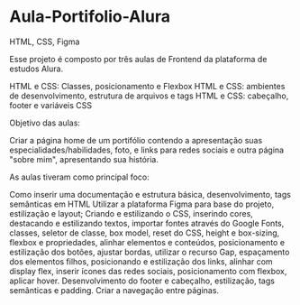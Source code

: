 # Aula-Portifolio-Alura
HTML, CSS, Figma

Esse projeto é composto por três aulas de Frontend da plataforma de estudos Alura.

HTML e CSS: Classes, posicionamento e Flexbox
HTML e CSS: ambientes de desenvolvimento, estrutura de arquivos e tags
HTML e CSS: cabeçalho, footer e variáveis CSS

Objetivo das aulas:

Criar a página home de um portifólio contendo a apresentação suas especialidades/habilidades, foto, e links para redes sociais e outra página "sobre mim", apresentando sua história.

As aulas tiveram como principal foco:

Como inserir uma documentação e estrutura básica, desenvolvimento, tags semânticas em HTML 
Utilizar a plataforma Figma para base do projeto, estilização e layout;
Criando e estilizando o CSS, inserindo cores, destacando e estilizando textos, importar fontes através do Google Fonts, classes, seletor de classe, box model, reset do CSS, height e box-sizing, flexbox e propriedades, alinhar elementos e conteúdos, posicionamento e estilização dos botões, ajustar bordas, utilizar o recurso Gap, espaçamento dos elementos filhos, posicionando e estilização dos links, alinhar com display flex, inserir ícones das redes sociais, posicionamento com flexbox, aplicar hover.
Desenvolvimento do footer e cabeçalho, estilização, tags semânticas e padding.
Criar a navegação entre páginas.

